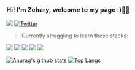 <h3 >
  Hi! I'm Zchary, welcome to my page :)👨‍💻  
</h3>

<a href="#"><img src="https://badges.pufler.dev/visits/zchary-ma/zchary-ma"></a>
[![Twitter](https://img.shields.io/twitter/follow/zcharyma.svg?style=social&label=follow)](https://twitter.com/intent/follow?screen_name=zcharyma)

> Currently struggling to learn these stacks:

<a>
<img src="https://img.shields.io/badge/React-20232A?style=for-the-badge&logo=react&logoColor=61DAFB">
</a>
<a>
<img src="https://img.shields.io/badge/Node.js-43853D?style=for-the-badge&logo=node.js&logoColor=white">
</a>
<a>
<img src="https://img.shields.io/badge/TypeScript-007ACC?style=for-the-badge&logo=typescript&logoColor=white">
</a>
<a>
<img src="https://img.shields.io/badge/PostgreSQL-316192?style=for-the-badge&logo=postgresql&logoColor=white">
</a>
<a>
<img src="https://img.shields.io/badge/Docker-2CA5E0?style=for-the-badge&logo=docker&logoColor=white">
</a>

[![Anurag's github stats](https://github-readme-stats.vercel.app/api?username=zchary-ma&theme=tokyonight&show_icons=true)](https://github.com/anuraghazra/github-readme-stats)
[![Top Langs](https://github-readme-stats.vercel.app/api/top-langs/?username=zchary-ma&layout=compact&theme=tokyonight)](https://github.com/anuraghazra/github-readme-stats)
